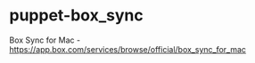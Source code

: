 puppet-box_sync
===============

Box Sync for Mac - https://app.box.com/services/browse/official/box_sync_for_mac
